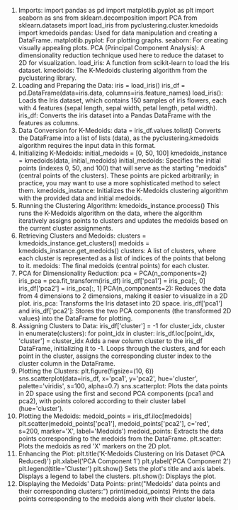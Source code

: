 1. Imports:
import pandas as pd
import matplotlib.pyplot as plt
import seaborn as sns
from sklearn.decomposition import PCA
from sklearn.datasets import load_iris
from pyclustering.cluster.kmedoids import kmedoids
pandas: Used for data manipulation and creating a DataFrame.
matplotlib.pyplot: For plotting graphs.
seaborn: For creating visually appealing plots.
PCA (Principal Component Analysis): A dimensionality reduction technique used here to reduce the dataset to 2D for visualization.
load_iris: A function from scikit-learn to load the Iris dataset.
kmedoids: The K-Medoids clustering algorithm from the pyclustering library.
2. Loading and Preparing the Data:
iris = load_iris()
iris_df = pd.DataFrame(data=iris.data, columns=iris.feature_names)
load_iris(): Loads the Iris dataset, which contains 150 samples of iris flowers, each with 4 features (sepal length, sepal width, petal length, petal width).
iris_df: Converts the iris dataset into a Pandas DataFrame with the features as columns.
3. Data Conversion for K-Medoids:
data = iris_df.values.tolist()
Converts the DataFrame into a list of lists (data), as the pyclustering.kmedoids algorithm requires the input data in this format.
4. Initializing K-Medoids:
initial_medoids = [0, 50, 100]
kmedoids_instance = kmedoids(data, initial_medoids)
initial_medoids: Specifies the initial points (indexes 0, 50, and 100) that will serve as the starting "medoids" (central points of the clusters). These points are picked arbitrarily; in practice, you may want to use a more sophisticated method to select them.
kmedoids_instance: Initializes the K-Medoids clustering algorithm with the provided data and initial medoids.
5. Running the Clustering Algorithm:
kmedoids_instance.process()
This runs the K-Medoids algorithm on the data, where the algorithm iteratively assigns points to clusters and updates the medoids based on the current cluster assignments.
6. Retrieving Clusters and Medoids:
clusters = kmedoids_instance.get_clusters()
medoids = kmedoids_instance.get_medoids()
clusters: A list of clusters, where each cluster is represented as a list of indices of the points that belong to it.
medoids: The final medoids (central points) for each cluster.
7. PCA for Dimensionality Reduction:
pca = PCA(n_components=2)
iris_pca = pca.fit_transform(iris_df)
iris_df['pca1'] = iris_pca[:, 0]
iris_df['pca2'] = iris_pca[:, 1]
PCA(n_components=2): Reduces the data from 4 dimensions to 2 dimensions, making it easier to visualize in a 2D plot.
iris_pca: Transforms the Iris dataset into 2D space.
iris_df['pca1'] and iris_df['pca2']: Stores the two PCA components (the transformed 2D values) into the DataFrame for plotting.
8. Assigning Clusters to Data:
iris_df['cluster'] = -1
for cluster_idx, cluster in enumerate(clusters):
    for point_idx in cluster:
        iris_df.loc[point_idx, 'cluster'] = cluster_idx
Adds a new column cluster to the iris_df DataFrame, initializing it to -1.
Loops through the clusters, and for each point in the cluster, assigns the corresponding cluster index to the cluster column in the DataFrame.
9. Plotting the Clusters:
plt.figure(figsize=(10, 6))
sns.scatterplot(data=iris_df, x='pca1', y='pca2', hue='cluster', palette='viridis', s=100, alpha=0.7)
sns.scatterplot: Plots the data points in 2D space using the first and second PCA components (pca1 and pca2), with points colored according to their cluster label (hue='cluster').
10. Plotting the Medoids:
medoid_points = iris_df.iloc[medoids]
plt.scatter(medoid_points['pca1'], medoid_points['pca2'], c='red', s=200, marker='X', label='Medoids')
medoid_points: Extracts the data points corresponding to the medoids from the DataFrame.
plt.scatter: Plots the medoids as red 'X' markers on the 2D plot.
11. Enhancing the Plot:
plt.title('K-Medoids Clustering on Iris Dataset (PCA Reduced)')
plt.xlabel('PCA Component 1')
plt.ylabel('PCA Component 2')
plt.legend(title='Cluster')
plt.show()
Sets the plot's title and axis labels.
Displays a legend to label the clusters.
plt.show(): Displays the plot.
12. Displaying the Medoids' Data Points:
print("Medoids' data points and their corresponding clusters:")
print(medoid_points)
Prints the data points corresponding to the medoids along with their cluster labels.